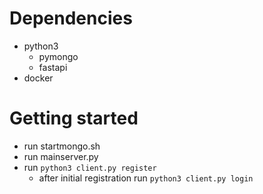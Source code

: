 # Dependencies
- python3
    - pymongo
    - fastapi
- docker

# Getting started
- run startmongo.sh
- run mainserver.py
- run `python3 client.py register`
    - after initial registration run `python3 client.py login`
